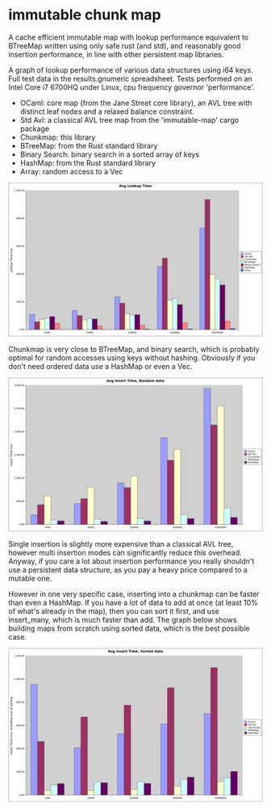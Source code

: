 # immutable chunk map

A cache efficient immutable map with lookup performance equivalent to
BTreeMap written using only safe rust (and std), and reasonably good
insertion performance, in line with other persistent map libraries.

A graph of lookup performance of various data structures using i64
keys. Full test data in the results.gnumeric spreadsheet. Tests
performed on an Intel Core i7 6700HQ under Linux, cpu frequency
governor 'performance'.

* OCaml: core map (from the Jane Street core library), an AVL tree
  with distinct leaf nodes and a relaxed balance constraint.
* Std Avl: a classical AVL tree map from the 'immutable-map' cargo
  package
* Chunkmap: this library
* BTreeMap: from the Rust standard library
* Binary Search: binary search in a sorted array of keys
* HashMap: from the Rust standard library
* Array: random access to a Vec

![alt text](avg-lookup-time.svg "average lookup time")

Chunkmap is very close to BTreeMap, and binary search, which is
probably optimal for random accesses using keys without
hashing. Obviously if you don't need ordered data use a HashMap or
even a Vec.

![alt text](avg-insert-time.svg "average insert time")

Single insertion is slightly more expensive than a classical AVL tree,
however multi insertion modes can significantly reduce this
overhead. Anyway, if you care a lot about insertion performance you
really shouldn't use a persistent data structure, as you pay a heavy
price compared to a mutable one.

However in one very specific case, inserting into a chunkmap can be
faster than even a HashMap. If you have a lot of data to add at once
(at least 10% of what's already in the map), then you can sort it
first, and use insert_many, which is much faster than add. The graph
below shows building maps from scratch using sorted data, which is the
best possible case.

![alt text](avg-insert-time-sorted.svg "average insert time sorted")
